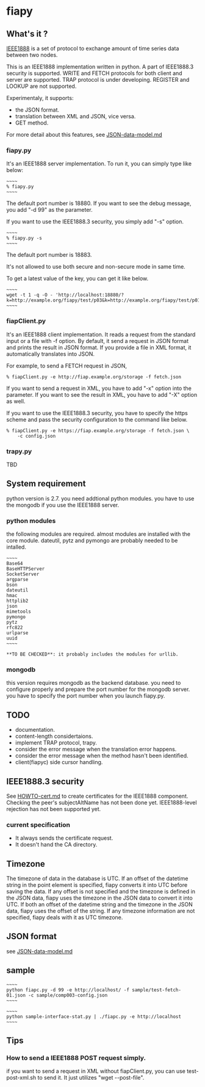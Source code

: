 fiapy
=====

## What's it ?

[IEEE1888](http://standards.ieee.org/findstds/standard/1888-2014.html) is a set of protocol to exchange amount of time series data between two nodes.

This is an IEEE1888 implementation written in python.
A part of IEEE1888.3 security is supported.
WRITE and FETCH protocols for both client and server are supported.
TRAP protocol is under developing.
REGISTER and LOOKUP are not supported.

Experimentaly, it supports:

- the JSON format.
- translation between XML and JSON, vice versa.
- GET method.

For more detail about this features,
see [JSON-data-model.md](https://github.com/tanupoo/fiapy/blob/master/doc/JSON-data-model.md)

### fiapy.py

It's an IEEE1888 server implementation.
To run it, you can simply type like below:

    ~~~~
    % fiapy.py
    ~~~~

The default port number is 18880.
If you want to see the debug message, you add "-d 99" as the parameter.

If you want to use the IEEE1888.3 security, you simply add "-s" option.

    ~~~~
    % fiapy.py -s
    ~~~~

The default port number is 18883.

It's not allowed to use both secure and non-secure mode in same time.

To get a latest value of the key, you can get it like below.

    ~~~~
    wget -t 1 -q -O - 'http://localhost:18880/?k=http://example.org/fiapy/test/p03&k=http://example.org/fiapy/test/p01'
    ~~~~

### fiapClient.py

It's an IEEE1888 client implementation.
It reads a request from the standard input or a file with -f option.
By default, it send a request in JSON format and prints the result in JSON format.
If you provide a file in XML format, it automatically translates into JSON.

For example, to send a FETCH request in JSON,

~~~~
% fiapClient.py -e http://fiap.example.org/storage -f fetch.json
~~~~

If you want to send a request in XML, you have to add "-x" option into the parameter.
If you want to see the result in XML, you have to add "-X" option as well.

If you want to use the IEEE1888.3 security,
you have to specify the https scheme
and pass the security configuration to the command like below.

~~~~
% fiapClient.py -e https://fiap.example.org/storage -f fetch.json \
    -c config.json
~~~~

### trapy.py

TBD

## System requirement

python version is 2.7.
you need addtional python modules.
you have to use the mongodb if you use the IEEE1888 server.

### python modules

the following modules are required.  almost modules are installed with the core module.
dateutil, pytz and pymongo are probably needed to be intalled.

    ~~~~
    Base64
    BaseHTTPServer
    SocketServer
    argparse
    bson
    dateutil
    hmac
    httplib2
    json
    mimetools
    pymongo
    pytz
    rfc822
    urlparse
    uuid
    ~~~~

    **TO BE CHECKED**: it probably includes the modules for urllib.

### mongodb

this version requires mongodb as the backend database.
you need to configure properly and prepare the port number for the mongodb server.
you have to specify the port number when you launch fiapy.py.

## TODO

- documentation.
- content-length considertaions.
- implement TRAP protocol, trapy.
- consider the error message when the translation error happens.
- consider the error message when the method hasn't been identified.
- client(fiapyc) side cursor handling.

## IEEE1888.3 security

See [HOWTO-cert.md](https://github.com/tanupoo/fiapy/blob/master/doc/HOWTO-cert.md)
to create certificates for the IEEE1888 component.
Checking the peer's subjectAltName has not been done yet.
IEEE1888-level rejection has not been supported yet.

### current specification

- It always sends the certificate request.
- It doesn't hand the CA directory.

## Timezone

The timezone of data in the database is UTC.
If an offset of the datetime string in the point element is specified,
fiapy converts it into UTC before saving the data.
If any offset is not specified and the timezone is defined in the JSON data,
fiapy uses the timezone in the JSON data to convert it into UTC.
If both an offset of the datetime string and the timezone in the JSON data,
fiapy uses the offset of the string.
If any timezone information are not specified,
fiapy deals with it as UTC timezone.

## JSON format

see [JSON-data-model.md](https://github.com/tanupoo/fiapy/blob/master/doc/JSON-data-model.md)

## sample

    ~~~~
    python fiapc.py -d 99 -e http://localhost/ -f sample/test-fetch-01.json -c sample/comp003-config.json
    ~~~~

    ~~~~
    python sample-interface-stat.py | ./fiapc.py -e http://localhost
    ~~~~

## Tips

### How to send a IEEE1888 POST request simply.

if you want to send a request in XML without fiapClient.py,
you can use test-post-xml.sh to send it.
It just utilizes "wget --post-file".

